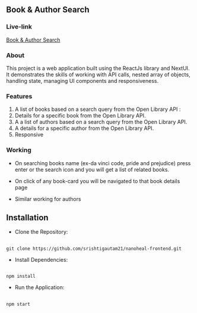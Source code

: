 ## Book & Author Search

### Live-link

[Book & Author Search](https://nanoheal-frontend.vercel.app/)

### About

This project is a web application built using the ReactJs library and NextUI. It demonstrates the skills of working with API calls, nested array of objects, handling state, managing UI components and responsiveness.

### Features

1. A list of books based on a search query from the Open Library API :
2. Details for a specific book from the Open Library API.
3. A a list of authors based on a search query from the Open Library API.
4. A details for a specific author from the Open Library API.
5. Responsive

### Working

- On searching books name (ex-da vinci code, pride and prejudice) press enter or the search icon
  and you will get a list of related books.

- On click of any book-card you will be navigated to that book details page

- Similar working for authors

## Installation

- Clone the Repository:

##

    git clone https://github.com/srishtigautam21/nanoheal-frontend.git

- Install Dependencies:

##

    npm install

- Run the Application:

##

    npm start
